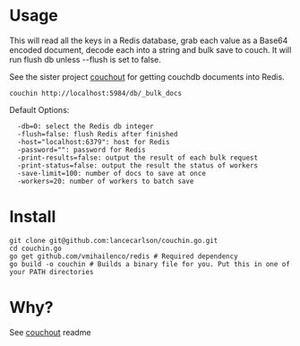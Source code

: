 # Usage

This will read all the keys in a Redis database, grab each value as a Base64 encoded document, decode each into a string and bulk save to couch. It will run flush db unless --flush is set to false.

See the sister project [couchout](https://github.com/lancecarlson/couchout.go) for getting couchdb documents into Redis. 

```
couchin http://localhost:5984/db/_bulk_docs
```

Default Options:

```
  -db=0: select the Redis db integer
  -flush=false: flush Redis after finished
  -host="localhost:6379": host for Redis
  -password="": password for Redis
  -print-results=false: output the result of each bulk request
  -print-status=false: output the result the status of workers
  -save-limit=100: number of docs to save at once
  -workers=20: number of workers to batch save
```

# Install 

```
git clone git@github.com:lancecarlson/couchin.go.git
cd couchin.go
go get github.com/vmihailenco/redis # Required dependency
go build -o couchin # Builds a binary file for you. Put this in one of your PATH directories
```

# Why?

See [couchout](https://github.com/lancecarlson/couchout.go#why) readme

